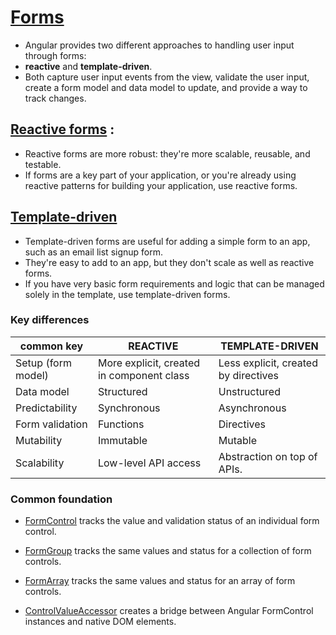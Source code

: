 # [Forms](https://angular.io/guide/forms-overview)
 - Angular provides two different approaches to handling user input through forms: 
 - <b>reactive</b> and <b>template-driven</b>.
 - Both capture user input events from the view, validate the user input, create a form model and data model to update, and      provide a way to track changes.

## [Reactive forms](https://angular.io/guide/reactive-forms) : 

 - Reactive forms are more robust: they're more scalable, reusable, and testable.
 - If forms are a key part of your application, or you're already using reactive patterns for building your application, use reactive forms.
## [Template-driven](https://angular.io/guide/forms) 
 - Template-driven forms are useful for adding a simple form to an app, such as an email list signup form. 
 - They're easy to add to an app, but they don't scale as well as reactive forms. 
 - If you have very basic form requirements and logic that can be managed solely in the template, use template-driven forms.
 
 ### Key differences
 
 common key | REACTIVE | TEMPLATE-DRIVEN
------------ | ------------- | -------------
Setup (form model)	 | More explicit, created in component class	 | Less explicit, created by directives
Data model	| Structured	| Unstructured
Predictability |	Synchronous |	Asynchronous
Form validation |	Functions | Directives
Mutability |	Immutable |	Mutable
Scalability |	Low-level API access |	Abstraction on top of APIs.

### Common foundation
- [FormControl](https://angular.io/api/forms/FormControl) tracks the value and validation status of an individual form control.

- [FormGroup](https://angular.io/api/forms/FormGroup) tracks the same values and status for a collection of form controls.

- [FormArray](https://angular.io/api/forms/FormArray) tracks the same values and status for an array of form controls.

- [ControlValueAccessor](https://angular.io/api/forms/ControlValueAccessor) creates a bridge between Angular FormControl instances and native DOM elements.
 
